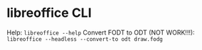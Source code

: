 # libreoffice CLI

Help: `libreoffice --help`
Convert FODT to ODT (NOT WORK!!!): `libreoffice --headless --convert-to odt draw.fodg`
